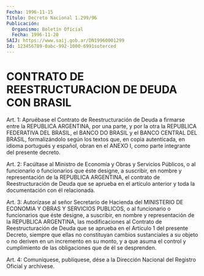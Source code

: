 ```yaml
---
Fecha: 1996-11-15
Título: Decreto Nacional 1.299/96
Publicación:
  Organismo: Boletín Oficial
  Fecha: 1996-11-20
SAIJ: https://www.saij.gob.ar/DN19960001299
Id: 123456789-0abc-992-1000-6991soterced
---
```

# CONTRATO DE REESTRUCTURACION DE DEUDA CON BRASIL

<a id="1"></a>
Art. 1: Apruébase el Contrato de Reestructuración  de  Deuda a firmarse entre la REPUBLICA ARGENTINA, por una parte, y por la otra la  REPUBLICA  FEDERATIVA DEL BRASIL, el BANCO DO BRASIL y el BANCO CENTRAL DEL BRASIL,  formalizándolo  según los textos que, en copia autenticada, en idioma portugués y español,  obran  en  el ANEXO I, como parte integrante del presente decreto.

<a id="2"></a>
Art.  2:  Facúltase  al  Ministro de Economía y Obras y Servicios Públicos,  o al funcionario o  funcionarios  que  éste  designe,  a suscribir, en nombre y representación de la REPUBLICA ARGENTINA, el contrato de Reestructuración de Deuda que se aprueba en el artículo anterior y toda la documentación con él relacionada.

<a id="3"></a>
Art. 3: Autorízase  al señor Secretario de Hacienda del MINISTERIO DE  ECONOMIA Y OBRAS Y  SERVICIOS  PUBLICOS,  o  al  funcionario  o funcionarios que éste designe, a suscribir, en nombre y representación  de  la  REPUBLICA  ARGENTINA, las modificaciones al Contrato de Reestructuración de Deuda que se aprueba en el Artículo 1 del presente Decreto, siempre que  ellas  no  constituyan cambios sustanciales a su objeto o no deriven en un incremento en su monto, y a que asuma el control y cumplimiento de las obligaciones  que de él se desprenden.

<a id="4"></a>
Art. 4: Comuníquese, publíquese, dése a la Dirección Nacional  del Registro  Oficial  y  archívese.